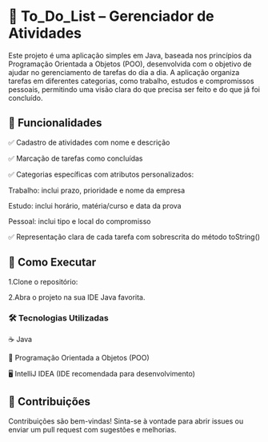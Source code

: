 # 📝 To_Do_List – Gerenciador de Atividades #

Este projeto é uma aplicação simples em Java, baseada nos princípios da Programação Orientada a Objetos (POO), desenvolvida com o objetivo de ajudar no gerenciamento de tarefas do dia a dia. A aplicação organiza tarefas em diferentes categorias, como trabalho, estudos e compromissos pessoais, permitindo uma visão clara do que precisa ser feito e do que já foi concluído.

## 📌 Funcionalidades ## 
✅ Cadastro de atividades com nome e descrição

✅ Marcação de tarefas como concluídas

✅ Categorias específicas com atributos personalizados:

Trabalho: inclui prazo, prioridade e nome da empresa

Estudo: inclui horário, matéria/curso e data da prova

Pessoal: inclui tipo e local do compromisso

✅ Representação clara de cada tarefa com sobrescrita do método toString()
 ## 🚀 Como Executar ##
1.Clone o repositório: 

2.Abra o projeto na sua IDE Java favorita.


### 🛠 Tecnologias Utilizadas  ### 
☕ Java

🧱 Programação Orientada a Objetos (POO)

🖥 IntelliJ IDEA (IDE recomendada para desenvolvimento)
## 🤝 Contribuições ##
Contribuições são bem-vindas!
Sinta-se à vontade para abrir issues ou enviar um pull request com sugestões e melhorias.

